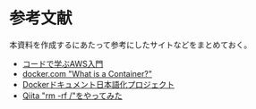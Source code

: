 # 参考文献
本資料を作成するにあたって参考にしたサイトなどをまとめておく。

* [コードで学ぶAWS入門](https://tomomano.github.io/learn-aws-by-coding/)
* [docker.com "What is a Container?"](https://www.docker.com/resources/what-container/)
* [Dockerドキュメント日本語化プロジェクト]("https://docs.docker.jp/index.html")
* [Qiita "rm -rf /"をやってみた](https://qiita.com/iLP_isse/items/95b149c607f5f06183af)